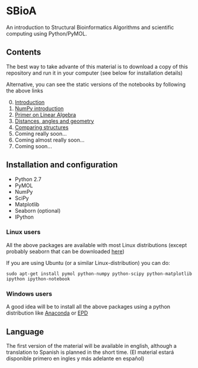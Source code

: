 SBioA
=====

An introduction to Structural Bioinformatics Algorithms and scientific computing using Python/PyMOL. 

## Contents

The best way to take advante of this material is to download a copy of this repository and run it in your computer (see below for installation details)

Alternative, you can see the static versions of the notebooks by following the above links

0. [Introduction](http://nbviewer.ipython.org/github/aloctavodia/SBioA/blob/master/English/00_Introduction.ipynb)
1. [NumPy introduction](http://nbviewer.ipython.org/github/aloctavodia/SBioA/blob/master/English/01_NumPy_introduction.ipynb)
2. [Primer on Linear Algebra](http://nbviewer.ipython.org/github/aloctavodia/SBioA/blob/master/English/02_Primer_on_Linear_Algebra.ipynb)
3. [Distances, angles and geometry](http://nbviewer.ipython.org/github/aloctavodia/SBioA/blob/master/English/03_Distances_angles_and_geometry.ipynb)
4. [Comparing structures](http://nbviewer.ipython.org/github/aloctavodia/SBioA/blob/master/English/04_Comparing_structures.ipynb)
5. Coming really soon...
6. Coming almost really soon...
7. Coming soon...


Installation and configuration
------

-  Python 2.7
-  PyMOL
-  NumPy
-  SciPy
-  Matplotlib
-  Seaborn (optional)
-  IPython

### Linux users
All the above packages are available with most Linux distributions (except probably seaborn that can be downloaded [here](http://stanford.edu/~mwaskom/software/seaborn/))

If you are using Ubuntu (or a similar Linux-distribution) you can do:

```
sudo apt-get install pymol python-numpy python-scipy python-matplotlib ipython ipython-notebook
```

### Windows users
A good idea will be to install all the above packages using a python distribution like [Anaconda](https://store.continuum.io/cshop/anaconda/) or [EPD](https://www.enthought.com/products/epd/)


## Language 
The first version of the material will be available in english, although a translation to Spanish is planned in the short time. (El material estará disponible primero en ingles y más adelante en español)

